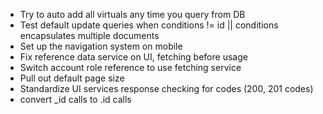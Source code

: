 * Try to auto add all virtuals any time you query from DB
* Test default update queries when conditions != id || conditions encapsulates multiple documents
* Set up the navigation system on mobile
* Fix reference data service on UI, fetching before usage
* Switch account role reference to use fetching service
* Pull out default page size
* Standardize UI services response checking for codes (200, 201 codes)
* convert _id calls to .id calls